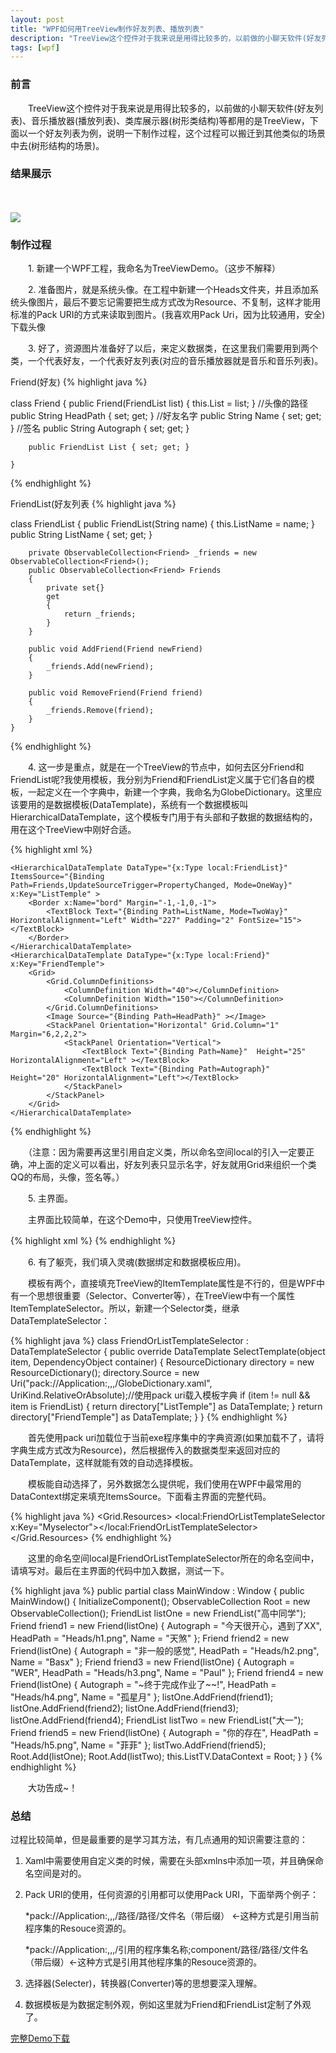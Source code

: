 ```yaml
---
layout: post
title: "WPF如何用TreeView制作好友列表、播放列表"
description: "TreeView这个控件对于我来说是用得比较多的，以前做的小聊天软件(好友列表)、音乐播放器(播放列表)、类库展示器(树形类结构)等都用的是TreeView，下面以一个好友列表为..."
tags: [wpf]
---
```


### 前言
　　TreeView这个控件对于我来说是用得比较多的，以前做的小聊天软件(好友列表)、音乐播放器(播放列表)、类库展示器(树形类结构)等都用的是TreeView，下面以一个好友列表为例，说明一下制作过程，这个过程可以搬迁到其他类似的场景中去(树形结构的场景)。

### 结果展示
　　 

![](http://upload-images.jianshu.io/upload_images/1952818-f23b0ee3985bf074.jpg?imageMogr2/auto-orient/strip%7CimageView2/2/w/1240)

### 制作过程
　　1. 新建一个WPF工程，我命名为TreeViewDemo。（这步不解释）

　　2. 准备图片，就是系统头像。在工程中新建一个Heads文件夹，并且添加系统头像图片，最后不要忘记需要把生成方式改为Resource、不复制，这样才能用标准的Pack URI的方式来读取到图片。(我喜欢用Pack Uri，因为比较通用，安全)  下载头像

　　3. 好了，资源图片准备好了以后，来定义数据类，在这里我们需要用到两个类，一个代表好友，一个代表好友列表(对应的音乐播放器就是音乐和音乐列表)。

Friend(好友)
{% highlight java %}

class Friend
    {
        public Friend(FriendList list)
        {
            this.List = list;
        }
        //头像的路径
        public String HeadPath { set; get; }
        //好友名字
        public String Name { set; get; }
        //签名
        public String Autograph { set; get; }

        public FriendList List { set; get; }

    }
{% endhighlight %}
 
FriendList(好友列表
{% highlight java %}

class FriendList
    {
        public FriendList(String name)
        {
            this.ListName = name;
        }
        public String ListName { set; get; }

        private ObservableCollection<Friend> _friends = new ObservableCollection<Friend>();
        public ObservableCollection<Friend> Friends
        {
            private set{}
            get
            {
                return _friends;
            }
        }

        public void AddFriend(Friend newFriend)
        {
            _friends.Add(newFriend);
        }

        public void RemoveFriend(Friend friend)
        {
            _friends.Remove(friend);
        }
    }
{% endhighlight %}

　　4. 这一步是重点，就是在一个TreeView的节点中，如何去区分Friend和FriendList呢?我使用模板，我分别为Friend和FriendList定义属于它们各自的模板，一起定义在一个字典中，新建一个字典，我命名为GlobeDictionary。这里应该要用的是数据模板(DataTemplate)，系统有一个数据模板叫HierarchicalDataTemplate，这个模板专门用于有头部和子数据的数据结构的，用在这个TreeView中刚好合适。

{% highlight xml %}
<ResourceDictionary xmlns="http://schemas.microsoft.com/winfx/2006/xaml/presentation"
                    xmlns:x="http://schemas.microsoft.com/winfx/2006/xaml"
                    xmlns:local="clr-namespace:TreeViewDemo">

    <HierarchicalDataTemplate DataType="{x:Type local:FriendList}" ItemsSource="{Binding Path=Friends,UpdateSourceTrigger=PropertyChanged, Mode=OneWay}" x:Key="ListTemple" >
        <Border x:Name="bord" Margin="-1,-1,0,-1">
            <TextBlock Text="{Binding Path=ListName, Mode=TwoWay}" HorizontalAlignment="Left" Width="227" Padding="2" FontSize="15"></TextBlock>
        </Border>
    </HierarchicalDataTemplate>
    <HierarchicalDataTemplate DataType="{x:Type local:Friend}"  x:Key="FriendTemple">
        <Grid>
            <Grid.ColumnDefinitions>
                <ColumnDefinition Width="40"></ColumnDefinition>
                <ColumnDefinition Width="150"></ColumnDefinition>
            </Grid.ColumnDefinitions>
            <Image Source="{Binding Path=HeadPath}" ></Image>
            <StackPanel Orientation="Horizontal" Grid.Column="1" Margin="6,2,2,2">
                <StackPanel Orientation="Vertical">
                    <TextBlock Text="{Binding Path=Name}"  Height="25" HorizontalAlignment="Left" ></TextBlock>
                    <TextBlock Text="{Binding Path=Autograph}"  Height="20" HorizontalAlignment="Left"></TextBlock>
                </StackPanel>
            </StackPanel>
        </Grid>
    </HierarchicalDataTemplate>
    
</ResourceDictionary>
{% endhighlight %}
 

　　（注意：因为需要再这里引用自定义类，所以命名空间local的引入一定要正确，冲上面的定义可以看出，好友列表只显示名字，好友就用Grid来组织一个类QQ的布局，头像，签名等。）

 

　　5. 主界面。

　　主界面比较简单，在这个Demo中，只使用TreeView控件。

{% highlight xml %}
<Window x:Class="TreeViewDemo.MainWindow"
        xmlns="http://schemas.microsoft.com/winfx/2006/xaml/presentation"
        xmlns:x="http://schemas.microsoft.com/winfx/2006/xaml"
        xmlns:local="clr-namespace:TreeViewDemo"
        Title="MainWindow" Height="401" Width="305">
    <Grid>
        <TreeView x:Name="ListTV" ></TreeView>
    </Grid>
</Window>
{% endhighlight %}
　　

　　6. 有了躯壳，我们填入灵魂(数据绑定和数据模板应用)。

　　模板有两个，直接填充TreeView的ItemTemplate属性是不行的，但是WPF中有一个思想很重要（Selector、Converter等），在TreeView中有一个属性ItemTemplateSelector。所以，新建一个Selector类，继承DataTemplateSelector：

{% highlight java %}
class FriendOrListTemplateSelector : DataTemplateSelector
    {
        public override DataTemplate SelectTemplate(object item, DependencyObject container)
        {
            ResourceDictionary directory = new ResourceDictionary();
            directory.Source = new Uri("pack://Application:,,,/GlobeDictionary.xaml", UriKind.RelativeOrAbsolute);//使用pack uri载入模板字典
            if (item != null && item is FriendList)
            {
                return directory["ListTemple"] as DataTemplate;
            }
            return directory["FriendTemple"] as DataTemplate;
        }
    }
{% endhighlight %}
 

　　首先使用pack uri加载位于当前exe程序集中的字典资源(如果加载不了，请将字典生成方式改为Resource)，然后根据传入的数据类型来返回对应的DataTemplate，这样就能有效的自动选择模板。

　　模板能自动选择了，另外数据怎么提供呢，我们使用在WPF中最常用的DataContext绑定来填充ItemsSource。下面看主界面的完整代码。

{% highlight java %}
<Window x:Class="TreeViewDemo.MainWindow"
        xmlns="http://schemas.microsoft.com/winfx/2006/xaml/presentation"
        xmlns:x="http://schemas.microsoft.com/winfx/2006/xaml"
        xmlns:local="clr-namespace:TreeViewDemo"
        Title="MainWindow" Height="401" Width="305">
    <Grid>
        <Grid.Resources>
            <local:FriendOrListTemplateSelector x:Key="Myselector"></local:FriendOrListTemplateSelector>
        </Grid.Resources>
        <TreeView x:Name="ListTV" 
                  ItemsSource="{Binding Path=DataContext, Mode=TwoWay,RelativeSource={RelativeSource Mode=Self}}"
                  ItemTemplateSelector="{StaticResource Myselector}" >
        </TreeView>
    </Grid>
</Window>
{% endhighlight %}
 

　　这里的命名空间local是FriendOrListTemplateSelector所在的命名空间中，请填写对。最后在主界面的代码中加入数据，测试一下。

{% highlight java %}
public partial class MainWindow : Window
    {
        public MainWindow()
        {
            InitializeComponent();
            ObservableCollection<FriendList> Root = new ObservableCollection<FriendList>();
            FriendList listOne = new FriendList("高中同学");
            Friend friend1 = new Friend(listOne) { Autograph = "今天很开心，遇到了XX", HeadPath = "Heads/h1.png", Name = "天煞" };
            Friend friend2 = new Friend(listOne) { Autograph = "非一般的感觉", HeadPath = "Heads/h2.png", Name = "Basx" };
            Friend friend3 = new Friend(listOne) { Autograph = "WER", HeadPath = "Heads/h3.png", Name = "Paul" };
            Friend friend4 = new Friend(listOne) { Autograph = "~终于完成作业了~~!", HeadPath = "Heads/h4.png", Name = "孤星月" };
            listOne.AddFriend(friend1);
            listOne.AddFriend(friend2);
            listOne.AddFriend(friend3);
            listOne.AddFriend(friend4);
            FriendList listTwo = new FriendList("大一");
            Friend friend5 = new Friend(listOne) { Autograph = "你的存在", HeadPath = "Heads/h5.png", Name = "菲菲" };
            listTwo.AddFriend(friend5);
            Root.Add(listOne);
            Root.Add(listTwo);
            this.ListTV.DataContext = Root;
        }
    }
{% endhighlight %}
 

　　大功告成~！

### 总结

过程比较简单，但是最重要的是学习其方法，有几点通用的知识需要注意的：

1. Xaml中需要使用自定义类的时候，需要在头部xmlns中添加一项，并且确保命名空间是对的。

2. Pack URI的使用，任何资源的引用都可以使用Pack URI，下面举两个例子：

    *pack://Application:,,,/路径/路径/文件名（带后缀）    <-这种方式是引用当前程序集的Resouce资源的。

    *pack://Application:,,,/引用的程序集名称;component/路径/路径/文件名（带后缀）<-这种方式是引用其他程序集的Resouce资源的。

3. 选择器(Selecter)，转换器(Converter)等的思想要深入理解。

4. 数据模板是为数据定制外观，例如这里就为Friend和FriendList定制了外观了。

[完整Demo下载](http://files.cnblogs.com/Jarvin/TreeViewDemo.rar)